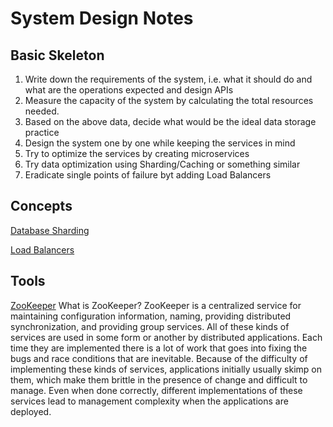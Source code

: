 # System Design Notes

## Basic Skeleton

1. Write down the requirements of the system, i.e. what it should do and what are the operations expected and design APIs
2. Measure the capacity of the system by calculating the total resources needed.
3. Based on the above data, decide what would be the ideal data storage practice
4. Design the system one by one while keeping the services in mind
5. Try to optimize the services by creating microservices
6. Try data optimization using Sharding/Caching or something similar
7. Eradicate single points of failure byt adding Load Balancers

## Concepts
[Database Sharding](https://www.digitalocean.com/community/tutorials/understanding-database-sharding)

[Load Balancers](https://www.nginx.com/resources/glossary/load-balancing/)


 ## Tools
[ZooKeeper](https://zookeeper.apache.org/)
What is ZooKeeper?
ZooKeeper is a centralized service for maintaining configuration information, naming, providing distributed synchronization, and providing group services. All of these kinds of services are used in some form or another by distributed applications. Each time they are implemented there is a lot of work that goes into fixing the bugs and race conditions that are inevitable. Because of the difficulty of implementing these kinds of services, applications initially usually skimp on them, which make them brittle in the presence of change and difficult to manage. Even when done correctly, different implementations of these services lead to management complexity when the applications are deployed.